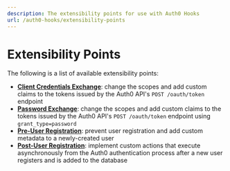 ```yaml
---
description: The extensibility points for use with Auth0 Hooks
url: /auth0-hooks/extensibility-points
---
```


# Extensibility Points

The following is a list of available extensibility points:

- [**Client Credentials Exchange**](/auth0-hooks/extensibility-points/client-credentials-exchange): change the scopes and add custom claims to the tokens issued by the Auth0 API's `POST /oauth/token` endpoint
- [**Password Exchange**](/auth0-hooks/extensibility-points/password-exchange): change the scopes and add custom claims to the tokens issued by the Auth0 API's `POST /oauth/token` endpoint using `grant_type=password`
- [**Pre-User Registration**](/auth0-hooks/extensibility-points/pre-user-registration): prevent user registration and add custom metadata to a newly-created user
- [**Post-User Registration**](/auth0-hooks/extensibility-points/post-user-registration): implement custom actions that execute asynchronously from the Auth0 authentication process after a new user registers and is added to the database

